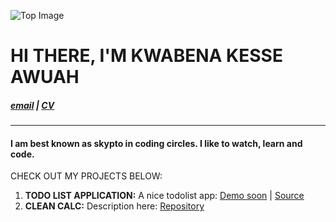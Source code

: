 ![Top Image](skypto.github.io/images/chair.jpg)
# **HI THERE, I'M KWABENA KESSE AWUAH**

##### [email](awuahkwabena@gmail.com)      |     [CV](https://github.com/)
----

#### I am best known as **skypto** in coding circles. I like to watch, learn and code.

CHECK OUT MY PROJECTS BELOW: 
1. **TODO LIST APPLICATION:** A nice todolist app: [Demo soon](www.google.com) | [Source](https://github.com/skypto/todo/tree/master)
2. **CLEAN CALC:** Description here: [Repository](https://github.com/skypto/cleancalc)


